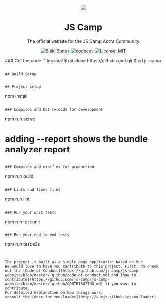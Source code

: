 <p align="center"><img src="https://github.com/js-camp/js-camp-website/blob/master/public/img/logos/js-camp-19-cy.png"></p>
<h1 align=center><b>JS Camp</b></h1>
<p align="center">The official website for the JS Camp Accra Community</p>
<p align="center"><a href="https://travis-ci.org/js-camp/js-camp-website"><img src="https://travis-ci.org/js-camp/js-camp-website.svg?branch=master" alt="Build Status"></a>
<a href="https://codecov.io/gh/js-camp/js-camp-website"><img src="https://codecov.io/gh/js-camp/js-camp-website/branch/master/graph/badge.svg" alt="codecov"></a>
<a href="https://opensource.org/licenses/MIT"><img src="https://img.shields.io/badge/License-MIT-yellow.svg" alt="License: MIT"></a></p>
### Get the code 
```terminal
$ git clone https://github.com/<url>.git
$ cd js-camp

```

## Build Setup


## Project setup
```
npm install
```

### Compiles and hot-reloads for development
```
npm run serve

# adding --report shows the bundle analyzer report
```

### Compiles and minifies for production
```
npm run build
```

### Lints and fixes files
```
npm run lint
```

### Run your unit tests
```
npm run test:unit
```

### Run your end-to-end tests
```
npm run test:e2e
```


The project is built as a single page application based on Vue.
We would love to have you contribute to this project. First, do check out the [Code of Conduct](https://github.com/js-camp/js-camp-website/blob/master/.github/code-of-conduct.md) and [how to contribute](https://github.com/js-camp/js-camp-website/blob/master/.github/CONTRIBUTING.md) if you want to contribute.
For detailed explanation on how things work,
consult the [docs for vue-loader](http://vuejs.github.io/vue-loader).

